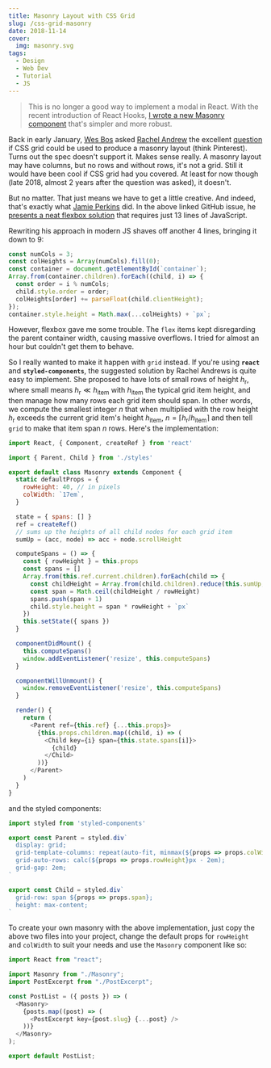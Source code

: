 ```yaml
---
title: Masonry Layout with CSS Grid
slug: /css-grid-masonry
date: 2018-11-14
cover:
  img: masonry.svg
tags:
  - Design
  - Web Dev
  - Tutorial
  - JS
---
```


> This is no longer a good way to implement a modal in React. With the recent introduction of React Hooks, [I wrote a new Masonry component](/blog/react-hooks-masonry) that's simpler and more robust.

Back in early January, [Wes Bos](https://github.com/wesbos) asked [Rachel Andrew](https://github.com/rachelandrew) the excellent [question](https://github.com/rachelandrew/cssgrid-ama/issues/19) if CSS grid could be used to produce a masonry layout (think Pinterest). Turns out the spec doesn't support it. Makes sense really. A masonry layout may have columns, but no rows and without rows, it's not a grid. Still it would have been cool if CSS grid had you covered. At least for now though (late 2018, almost 2 years after the question was asked), it doesn't.

But no matter. That just means we have to get a little creative. And indeed, that's exactly what [Jamie Perkins](https://github.com/inorganik) did. In the above linked GitHub issue, he [presents a neat flexbox solution](https://codepen.io/inorganik/pen/pREYPJ) that requires just 13 lines of JavaScript.

Rewriting his approach in modern JS shaves off another 4 lines, bringing it down to 9:

```js
const numCols = 3;
const colHeights = Array(numCols).fill(0);
const container = document.getElementById(`container`);
Array.from(container.children).forEach((child, i) => {
  const order = i % numCols;
  child.style.order = order;
  colHeights[order] += parseFloat(child.clientHeight);
});
container.style.height = Math.max(...colHeights) + `px`;
```

However, flexbox gave me some trouble. The `flex` items kept disregarding the parent container width, causing massive overflows. I tried for almost an hour but couldn't get them to behave.

So I really wanted to make it happen with `grid` instead. If you're using **`react`** and **`styled-components`**, the suggested solution by Rachel Andrews is quite easy to implement. She proposed to have lots of small rows of height $h_\text{r}$, where small means $h_\text{r} \ll h_\text{item}$ with $h_\text{item}$ the typical grid item height, and then manage how many rows each grid item should span. In other words, we compute the smallest integer $n$ that when multiplied with the row height $h_\text{r}$ exceeds the current grid item's height $h_\text{item}$, $n = \lceil h_\text{r}/h_\text{item}\rceil$ and then tell `grid` to make that item span $n$ rows. Here's the implementation:

```js:title=masonry/index.js
import React, { Component, createRef } from 'react'

import { Parent, Child } from './styles'

export default class Masonry extends Component {
  static defaultProps = {
    rowHeight: 40, // in pixels
    colWidth: `17em`,
  }

  state = { spans: [] }
  ref = createRef()
  // sums up the heights of all child nodes for each grid item
  sumUp = (acc, node) => acc + node.scrollHeight

  computeSpans = () => {
    const { rowHeight } = this.props
    const spans = []
    Array.from(this.ref.current.children).forEach(child => {
      const childHeight = Array.from(child.children).reduce(this.sumUp, 0)
      const span = Math.ceil(childHeight / rowHeight)
      spans.push(span + 1)
      child.style.height = span * rowHeight + `px`
    })
    this.setState({ spans })
  }

  componentDidMount() {
    this.computeSpans()
    window.addEventListener('resize', this.computeSpans)
  }

  componentWillUnmount() {
    window.removeEventListener('resize', this.computeSpans)
  }

  render() {
    return (
      <Parent ref={this.ref} {...this.props}>
        {this.props.children.map((child, i) => (
          <Child key={i} span={this.state.spans[i]}>
            {child}
          </Child>
        ))}
      </Parent>
    )
  }
}
```

and the styled components:

```js:title=masonry/styles.js
import styled from 'styled-components'

export const Parent = styled.div`
  display: grid;
  grid-template-columns: repeat(auto-fit, minmax(${props => props.colWidth}, 1fr));
  grid-auto-rows: calc(${props => props.rowHeight}px - 2em);
  grid-gap: 2em;
`

export const Child = styled.div`
  grid-row: span ${props => props.span};
  height: max-content;
`
```

To create your own masonry with the above implementation, just copy the above two files into your project, change the default props for `rowHeight` and `colWidth` to suit your needs and use the `Masonry` component like so:

```js
import React from "react";

import Masonry from "./Masonry";
import PostExcerpt from "./PostExcerpt";

const PostList = ({ posts }) => (
  <Masonry>
    {posts.map((post) => (
      <PostExcerpt key={post.slug} {...post} />
    ))}
  </Masonry>
);

export default PostList;
```

